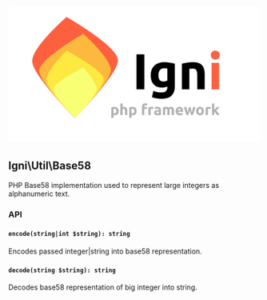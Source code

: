 # ![Igni logo](https://github.com/igniphp/common/blob/master/logo/full.svg)

## Igni\Util\Base58

PHP Base58 implementation used to represent large integers as alphanumeric text.

### API

#### `encode(string|int $string): string`
Encodes passed integer|string into base58 representation.

#### `decode(string $string): string`
Decodes base58 representation of big integer into string.
